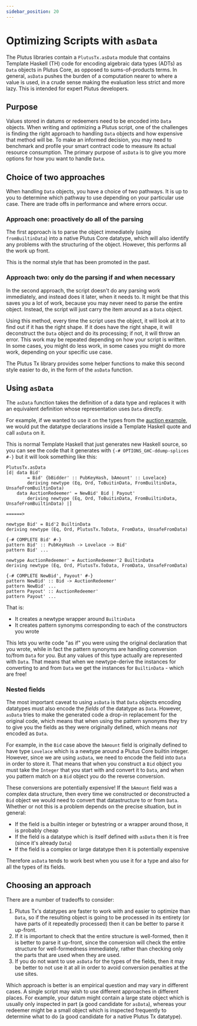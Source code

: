```yaml
---
sidebar_position: 20
---
```


# Optimizing Scripts with `asData`

The Plutus libraries contain a `PlutusTx.asData` module that contains Template Haskell (TH) code for encoding algebraic data types (ADTs) as `Data` objects in Plutus Core, as opposed to sums-of-products terms.
In general, `asData` pushes the burden of a computation nearer to where a value is used, in a crude sense making the evaluation less strict and more lazy.
This is intended for expert Plutus developers.

## Purpose

Values stored in datums or redeemers need to be encoded into `Data` objects.
When writing and optimizing a Plutus script, one of the challenges is finding the right approach to handling `Data` objects and how expensive that method will be.
To make an informed decision, you may need to benchmark and profile your smart contract code to measure its actual resource consumption.
The primary purpose of `asData` is to give you more options for how you want to handle `Data`.

## Choice of two approaches

When handling `Data` objects, you have a choice of two pathways.
It is up to you to determine which pathway to use depending on your particular use case.
There are trade offs in performance and where errors occur.

### Approach one: proactively do all of the parsing

The first approach is to parse the object immediately (using `fromBuiltinData`) into a native Plutus Core datatype, which will also identify any problems with the structuring of the object.
However, this performs all the work up front.

This is the normal style that has been promoted in the past.

### Approach two: only do the parsing if and when necessary

In the second approach, the script doesn't do any parsing work immediately, and instead does it later, when it needs to.
It might be that this saves you a lot of work, because you may never need to parse the entire object.
Instead, the script will just carry the item around as a `Data` object.

Using this method, every time the script uses the object, it will look at it to find out if it has the right shape.
If it does have the right shape, it will deconstruct the `Data` object and do its processing; if
not, it will throw an error.
This work may be repeated depending on how your script is written.
In some cases, you might do less work, in some cases you might do more work, depending on your specific use case.

The Plutus Tx library provides some helper functions to make this second style easier to do, in the form of the `asData` function.

## Using `asData`

The `asData` function takes the definition of a data type and replaces it with an equivalent definition whose representation uses `Data` directly.

For example, if we wanted to use it on the types from the [auction example](../auction-smart-contract/on-chain-code.md), we would put the datatype declarations inside a Template Haskell quote and call `asData` on it.

<LiteralInclude file="AuctionValidator.hs" language="haskell" title="" start="-- BLOCK9" end="-- BLOCK10" />

This is normal Template Haskell that just generates new Haskell source, so you can see the code that it generates with `{-# OPTIONS_GHC-ddump-splices #-}` but it will look something like this:

```
PlutusTx.asData
[d| data Bid'
        = Bid' {bBidder' :: PubKeyHash, bAmount' :: Lovelace}
        deriving newtype (Eq, Ord, ToBuitinData, FromBuiltinData, UnsafeFromBuiltinData)
    data AuctionRedeemer' = NewBid' Bid | Payout'
        deriving newtype (Eq, Ord, ToBuitinData, FromBuiltinData, UnsafeFromBuiltinData) |]

======>

newtype Bid' = Bid'2 BuiltinData
deriving newtype (Eq, Ord, PlutusTx.ToData, FromData, UnsafeFromData)

{-# COMPLETE Bid' #-}
pattern Bid' :: PubKeyHash -> Lovelace -> Bid'
pattern Bid' ...

newtype AuctionRedeemer' = AuctionRedeemer'2 BuiltinData
deriving newtype (Eq, Ord, PlutusTx.ToData, FromData, UnsafeFromData)

{-# COMPLETE NewBid', Payout' #-}
pattern NewBid' :: Bid -> AuctionRedeemer'
pattern NewBid' ...
pattern Payout' :: AuctionRedeemer'
pattern Payout' ...
```

That is:

- It creates a newtype wrapper around `BuiltinData`
- It creates pattern synonyms corresponding to each of the constructors you wrote

This lets you write code "as if" you were using the original declaration that you wrote, while in fact the pattern synonyms are handling conversion to/from `Data` for you.
But any values of this type actually are represented with `Data`.
That means that when we newtype-derive the instances for converting to and from `Data` we get
the instances for `BuiltinData` - which are free!

### Nested fields

The most important caveat to using `asData` is that `Data` objects encoding datatypes must also encode the *fields* of the datatype as `Data`.
However, `asData` tries to make the generated code a drop-in replacement for the original code, which means that when using the pattern synonyms they try to give you the fields as they were originally defined, which means *not* encoded as `Data`.

For example, in the `Bid` case above the `bAmount` field is originally defined to have type `Lovelace` which is a newtype around a Plutus Core builtin integer.
However, since we are using `asData`, we need to encode the field into `Data` in order to store it.
That means that when you construct a `Bid` object you must take the `Integer` that you start with and convert it to `Data`, and when you pattern match on a `Bid` object you do the reverse conversion.

These conversions are potentially expensive!
If the `bAmount` field was a complex data structure, then every time we constructed or deconstructed a `Bid` object we would need to convert that datastructure to or from `Data`.
Whether or not this is a problem depends on the precise situation, but in general:

- If the field is a builtin integer or bytestring or a wrapper around those, it is probably cheap
- If the field is a datatype which is itself defined with `asData` then it is free (since it's already `Data`)
- If the field is a complex or large datatype then it is potentially expensive

Therefore `asData` tends to work best when you use it for a type and also for all the types of its fields.

## Choosing an approach

There are a number of tradeoffs to consider:

1. Plutus Tx's datatypes are faster to work with and easier to optimize than `Data`, so if the resulting object is going to be processed in its entirety (or have parts of it repeatedly processed) then it can be better to parse it up-front.
2. If it is important to check that the entire structure is well-formed, then it is better to parse it up-front, since the conversion will check the entire structure for well-formedness immediately, rather than checking only the parts that are used when they are used.
3. If you do not want to use `asData` for the types of the fields, then it may be better to not use it at all in order to avoid conversion penalties at the use sites.

Which approach is better is an empirical question and may vary in different cases.
A single script may wish to use different approaches in different places.
For example, your datum might contain a large state object which is usually only inspected in part (a good candidate for `asData`), whereas your redeemer might be a small object which is inspected frequently to determine what to do (a good candidate for a native Plutus Tx datatype).
